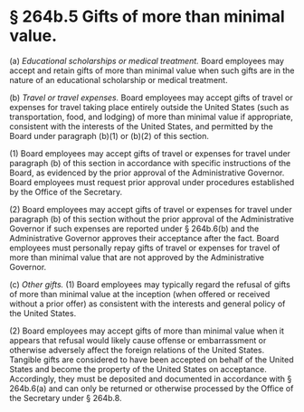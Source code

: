 # § 264b.5   Gifts of more than minimal value.

(a) *Educational scholarships or medical treatment.* Board employees may accept and retain gifts of more than minimal value when such gifts are in the nature of an educational scholarship or medical treatment.


(b) *Travel or travel expenses.* Board employees may accept gifts of travel or expenses for travel taking place entirely outside the United States (such as transportation, food, and lodging) of more than minimal value if appropriate, consistent with the interests of the United States, and permitted by the Board under paragraph (b)(1) or (b)(2) of this section.


(1) Board employees may accept gifts of travel or expenses for travel under paragraph (b) of this section in accordance with specific instructions of the Board, as evidenced by the prior approval of the Administrative Governor. Board employees must request prior approval under procedures established by the Office of the Secretary.


(2) Board employees may accept gifts of travel or expenses for travel under paragraph (b) of this section without the prior approval of the Administrative Governor if such expenses are reported under § 264b.6(b) and the Administrative Governor approves their acceptance after the fact. Board employees must personally repay gifts of travel or expenses for travel of more than minimal value that are not approved by the Administrative Governor.


(c) *Other gifts.* (1) Board employees may typically regard the refusal of gifts of more than minimal value at the inception (when offered or received without a prior offer) as consistent with the interests and general policy of the United States.


(2) Board employees may accept gifts of more than minimal value when it appears that refusal would likely cause offense or embarrassment or otherwise adversely affect the foreign relations of the United States. Tangible gifts are considered to have been accepted on behalf of the United States and become the property of the United States on acceptance. Accordingly, they must be deposited and documented in accordance with § 264b.6(a) and can only be returned or otherwise processed by the Office of the Secretary under § 264b.8.




